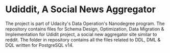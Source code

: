 # Udiddit, A Social News Aggregator
The project is part of Udacity's Data Operation's Nanodegree program. The repository contains files for Schema Design, Optimization, Data Migration & Implementation
for Udidit project, a social new aggregator site similar to reddit. The folder in repository contains all the files related to DDL, DML & DQL written for PostgreSQL v14. 
